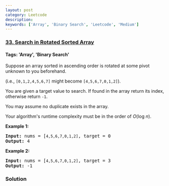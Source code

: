 ```yaml
---
layout: post
category: Leetcode
description: 
keywords: ['Array', 'Binary Search', 'Leetcode', 'Medium']
---
```

### [33. Search in Rotated Sorted Array](https://leetcode.com/problems/search-in-rotated-sorted-array)

#### Tags: 'Array', 'Binary Search'

<div class="content__u3I1 question-content__JfgR"><div><p>Suppose an array sorted in ascending order is rotated at some pivot unknown to you beforehand.</p>
<p>(i.e., <code>[0,1,2,4,5,6,7]</code> might become <code>[4,5,6,7,0,1,2]</code>).</p>
<p>You are given a target value to search. If found in the array return its index, otherwise return <code>-1</code>.</p>
<p>You may assume no duplicate exists in the array.</p>
<p>Your algorithm's runtime complexity must be in the order of <em>O</em>(log <em>n</em>).</p>
<p><strong>Example 1:</strong></p>
<pre><strong>Input:</strong> nums = [<code>4,5,6,7,0,1,2]</code>, target = 0
<strong>Output:</strong> 4
</pre>
<p><strong>Example 2:</strong></p>
<pre><strong>Input:</strong> nums = [<code>4,5,6,7,0,1,2]</code>, target = 3
<strong>Output:</strong> -1</pre>
</div></div>

### Solution
